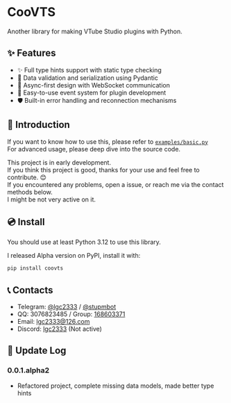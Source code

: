 # CooVTS

Another library for making VTube Studio plugins with Python.

## ✨ Features

- ✨ Full type hints support with static type checking
- 🎯 Data validation and serialization using Pydantic
- 🔄 Async-first design with WebSocket communication
- 🎨 Easy-to-use event system for plugin development
- 🛡️ Built-in error handling and reconnection mechanisms

## 📖 Introduction

If you want to know how to use this, please refer to [`examples/basic.py`](./examples/basic.py)  
For advanced usage, please deep dive into the source code.

This project is in early development.  
If you think this project is good, thanks for your use and feel free to contribute. 😊  
If you encountered any problems, open a issue, or reach me via the contact methods below.  
I might be not very active on it.

## 💿 Install

You should use at least Python 3.12 to use this library.

I released Alpha version on PyPI, install it with:

```bash
pip install coovts
```

## 📞 Contacts

- Telegram: [@lgc2333](https://t.me/lgc2333) / [@stupmbot](https://t.me/stupmbot)
- QQ: 3076823485 / Group: [168603371](https://qm.qq.com/q/EikuZ5sP4G)
- Email: [lgc2333@126.com](mailto:lgc2333@126.com)
- Discord: [lgc2333](https://discordapp.com/users/810486152401256448) (Not active)

## 📝 Update Log

### 0.0.1.alpha2

- Refactored project, complete missing data models, made better type hints
